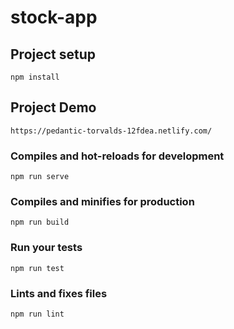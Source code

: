 # stock-app

## Project setup
```
npm install
```


## Project Demo
```
https://pedantic-torvalds-12fdea.netlify.com/
```


### Compiles and hot-reloads for development
```
npm run serve
```

### Compiles and minifies for production
```
npm run build
```

### Run your tests
```
npm run test
```

### Lints and fixes files
```
npm run lint
```


